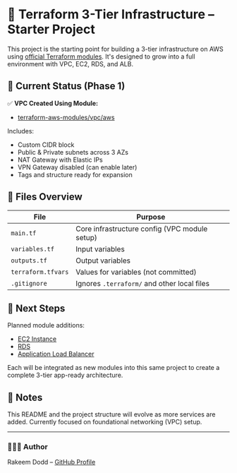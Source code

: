 # 🚀 Terraform 3-Tier Infrastructure – Starter Project

This project is the starting point for building a 3-tier infrastructure on AWS using [official Terraform modules](https://github.com/terraform-aws-modules). It's designed to grow into a full environment with VPC, EC2, RDS, and ALB.

## 🔧 Current Status (Phase 1)

✅ **VPC Created Using Module:**
- [terraform-aws-modules/vpc/aws](https://github.com/terraform-aws-modules/terraform-aws-vpc)

Includes:
- Custom CIDR block
- Public & Private subnets across 3 AZs
- NAT Gateway with Elastic IPs
- VPN Gateway disabled (can enable later)
- Tags and structure ready for expansion

## 📁 Files Overview

| File | Purpose |
|------|---------|
| `main.tf` | Core infrastructure config (VPC module setup) |
| `variables.tf` | Input variables |
| `outputs.tf` | Output variables |
| `terraform.tfvars` | Values for variables (not committed) |
| `.gitignore` | Ignores `.terraform/` and other local files |

## 📌 Next Steps

Planned module additions:
- [EC2 Instance](https://github.com/terraform-aws-modules/terraform-aws-ec2-instance)
- [RDS](https://github.com/terraform-aws-modules/terraform-aws-rds)
- [Application Load Balancer](https://github.com/terraform-aws-modules/terraform-aws-alb)

Each will be integrated as new modules into this same project to create a complete 3-tier app-ready architecture.

## 🧠 Notes

This README and the project structure will evolve as more services are added. Currently focused on foundational networking (VPC) setup.

---

### 👨🏽‍💻 Author

Rakeem Dodd – [GitHub Profile](https://github.com/RakeemDodd)